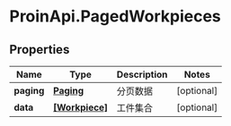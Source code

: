 # ProinApi.PagedWorkpieces

## Properties
Name | Type | Description | Notes
------------ | ------------- | ------------- | -------------
**paging** | [**Paging**](Paging.md) | 分页数据 | [optional] 
**data** | [**[Workpiece]**](Workpiece.md) | 工件集合 | [optional] 


